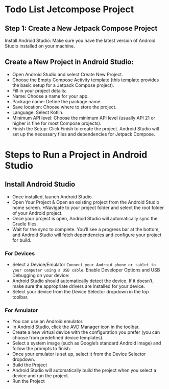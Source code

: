 
# Todo List Jetcompose Project

## Step 1: Create a New Jetpack Compose Project
Install Android Studio: Make sure you have the latest version of Android Studio installed on your machine.

## Create a New Project in Android Studio:
* Open Android Studio and select Create New Project.
* Choose the Empty Compose Activity template (this template provides the basic setup for a Jetpack Compose project).
* Fill in your project details:
* Name: Choose a name for your app.
* Package name: Define the package name.
* Save location: Choose where to store the project.
* Language: Select Kotlin.
* Minimum API level: Choose the minimum API level (usually API 21 or higher is fine for most Compose projects).
* Finish the Setup:
Click Finish to create the project. Android Studio will set up the necessary files and dependencies for Jetpack Compose.


# Steps to Run a Project in Android Studio
## Install Android Studio
* Once installed, launch Android Studio.
* Open Your Project & Open an existing project from the Android Studio home screen.
*Navigate to your project folder and select the root folder of your Android project.
* Once your project is open, Android Studio will automatically sync the Gradle files.
* Wait for the sync to complete. You’ll see a progress bar at the bottom, and Android Studio will fetch dependencies and configure your project for build.

### For Devices
*  Select a Device/Emulator `Connect your Android phone or tablet to your computer using a USB cable`. Enable Developer Options and USB Debugging on your device:
* Android Studio should automatically detect the device. If it doesn’t, make sure the appropriate drivers are installed for your device.
* Select your device from the Device Selector dropdown in the top toolbar.

### For Amulator
* You can use an Android emulator.
* In Android Studio, click the AVD Manager icon in the toolbar.
* Create a new virtual device with the configuration you prefer (you can choose from predefined device templates).
* Select a system image (such as Google’s standard Android image) and follow the prompts to finish.
* Once your emulator is set up, select it from the Device Selector dropdown.
* Build the Project
* Android Studio will automatically build the project when you select a device and run the project.
* Run the Project
